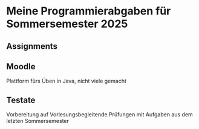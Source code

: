 # Meine Programmierabgaben für Sommersemester 2025

## Assignments

## Moodle

Plattform fürs Üben in Java, nicht viele gemacht

## Testate

Vorbereitung auf Vorlesungsbegleitende Prüfungen
mit Aufgaben aus dem letzten Sommersemester
